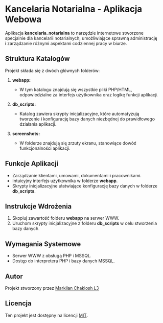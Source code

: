# Kancelaria Notarialna - Aplikacja Webowa

Aplikacja **kancelaria_notarialna** to narzędzie internetowe stworzone specjalnie dla kancelarii notarialnych, umożliwiające sprawną administrację i zarządzanie różnymi aspektami codziennej pracy w biurze.

## Struktura Katalogów

Projekt składa się z dwóch głównych folderów:

1. **webapp:**
   - W tym katalogu znajdują się wszystkie pliki PHP/HTML, odpowiedzialne za interfejs użytkownika oraz logikę funkcji aplikacji.

2. **db_scripts:**
   - Katalog zawiera skrypty inicjalizacyjne, które automatyzują tworzenie i konfigurację bazy danych niezbędnej do prawidłowego działania aplikacji.

3. **screenshots:**
   - W folderze znajdują się zrzuty ekranu, stanowiące dowód funkcjonalności aplikacji.

## Funkcje Aplikacji

- Zarządzanie klientami, umowami, dokumentami i pracownikami.
- Intuicyjny interfejs użytkownika w folderze **webapp**.
- Skrypty inicjalizacyjne ułatwiające konfigurację bazy danych w folderze **db_scripts**.

## Instrukcje Wdrożenia

1. Skopiuj zawartość folderu **webapp** na serwer WWW.
2. Uruchom skrypty inicjalizacyjne z folderu **db_scripts** w celu stworzenia bazy danych.

## Wymagania Systemowe

- Serwer WWW z obsługą PHP i MSSQL.
- Dostęp do interpretera PHP i bazy danych MSSQL.

## Autor

Projekt stworzony przez [Markiian Chaklosh L3](https://github.com/markiyanch)

## Licencja

Ten projekt jest dostępny na licencji [MIT](LICENSE).

